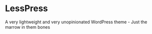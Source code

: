 # LessPress
A very lightweight and very unopinionated WordPress theme - Just the marrow in them bones
